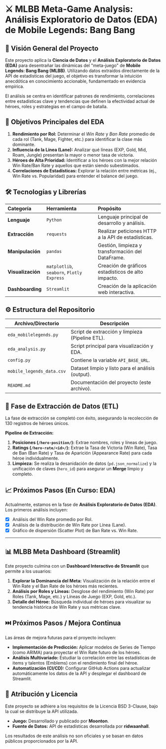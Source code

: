 # ⚔️ MLBB Meta-Game Analysis: Análisis Exploratorio de Datos (EDA) de Mobile Legends: Bang Bang

## 🌟 Visión General del Proyecto

Este proyecto aplica la **Ciencia de Datos** y el **Análisis Exploratorio de Datos (EDA)** para desentrañar las dinámicas del "meta-juego" de **Mobile Legends: Bang Bang (MLBB)**. Utilizando datos extraídos directamente de la API de estadísticas del juego, el objetivo es transformar la intuición anecdótica en conocimiento accionable, fundamentado en evidencia empírica.

El análisis se centra en identificar patrones de rendimiento, correlaciones entre estadísticas clave y tendencias que definen la efectividad actual de héroes, roles y estrategias en el campo de batalla.

## 🎯 Objetivos Principales del EDA

1.  **Rendimiento por Rol:** Determinar el *Win Rate* y *Ban Rate* promedio de cada rol (Tank, Mage, Fighter, etc.) para identificar la clase más dominante.
2.  **Influencia de la Línea (Lane):** Analizar qué líneas (EXP, Gold, Mid, Roam, Jungle) presentan la mayor o menor tasa de victoria.
3.  **Héroes de Alta Prioridad:** Identificar a los héroes con la mejor relación Win Rate/Ban Rate y aquellos que están siendo subestimados.
4.  **Correlaciones de Estadísticas:** Explorar la relación entre métricas (ej., Win Rate vs. Popularidad) para entender el balance del juego.

## 🛠️ Tecnologías y Librerías

| Categoría | Herramienta | Propósito |
| :--- | :--- | :--- |
| **Lenguaje** | `Python` | Lenguaje principal de desarrollo y análisis. |
| **Extracción** | `requests` | Realizar peticiones HTTP a la API de estadísticas. |
| **Manipulación** | `pandas` | Gestión, limpieza y transformación del DataFrame. |
| **Visualización** | `matplotlib`, `seaborn`, `Plotly Express` | Creación de gráficos estadísticos de alto impacto. |
| **Dashboarding** | `Streamlit` | Creación de la aplicación web interactiva. |


## ⚙️ Estructura del Repositorio

| Archivo/Directorio             | Descripción                                           |
|--------------------------------|-------------------------------------------------------|
| `eda_mobilelegends.py`         | Script de extracción y limpieza (Pipeline ETL).        |
| `eda_analysis.py`              | Script principal para visualización y EDA.             |
| `config.py`                    | Contiene la variable `API_BASE_URL`.                  |
| `mobile_legends_data.csv`      | Dataset limpio y listo para el análisis (output).      |
| `README.md`                    | Documentación del proyecto (este archivo).             |


## 🚀 Fase de Extracción de Datos (ETL)

La fase de extracción se completó con éxito, asegurando la recolección de 130 registros de héroes únicos.

**Pipeline de Extracción:**
1.  **Posiciones (`/hero-position/`):** Extrae nombres, roles y líneas de juego.
2.  **Ratings (`/hero-rate/<id>/`):** Extrae la Tasa de Victoria (Win Rate), Tasa de Ban (Ban Rate) y Tasa de Aparición (Appearance Rate) para cada héroe individualmente.
3.  **Limpieza:** Se realiza la desanidación de datos (`pd.json_normalize`) y la unificación de claves (`hero_id`) para asegurar un **Merge** limpio y completo.

## 📈 Próximos Pasos (En Curso: EDA)

Actualmente, estamos en la fase de **Análisis Exploratorio de Datos (EDA)**. Los primeros análisis incluyen:

- [x] Análisis del Win Rate promedio por Rol.
- [x] Análisis de la distribución de Win Rate por Línea (Lane).
- [x] Gráfico de dispersión (Scatter Plot) de Ban Rate vs. Win Rate.

---

## 📊  MLBB Meta Dashboard (Streamlit)

Este proyecto culmina con un **Dashboard Interactivo de Streamlit** que permite a los usuarios:

1.  **Explorar la Dominancia del Meta:** Visualización de la relación entre el Win Rate y el Ban Rate de los héroes más recientes.
2.  **Análisis por Roles y Líneas:** Desglose del rendimiento (Win Rate) por Roles (Tank, Mage, etc.) y Líneas de Juego (EXP, Gold, etc.).
3.  **Detalle del Héroe:** Búsqueda individual de héroes para visualizar su tendencia histórica de Win Rate y sus métricas clave.

## ⏭️ Próximos Pasos / Mejora Continua

Las áreas de mejora futuras para el proyecto incluyen:

* **Implementación de Predicción:** Aplicar modelos de Series de Tiempo (como ARIMA) para proyectar el Win Rate futuro de los héroes.
* **Análisis Multivariado:** Estudiar la correlación entre las estadísticas de items y talentos (Emblems) con el rendimiento final del héroe.
* **Automatización (CI/CD):** Configurar GitHub Actions para actualizar automáticamente los datos de la API y desplegar el dashboard de Streamlit.


## 🤝 Atribución y Licencia

Este proyecto se adhiere a los requisitos de la Licencia BSD 3-Clause, bajo la cual se distribuye la API utilizada.

* **Juego:** Desarrollado y publicado por **Moonton**.
* **Fuente de Datos:** API de estadísticas desarrollada por **ridwaanhall**.

Los resultados de este análisis no son oficiales y se basan en datos públicos proporcionados por la API.